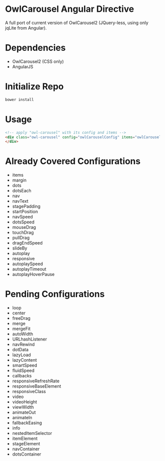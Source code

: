 OwlCarousel Angular Directive
=============================

A full port of current version of OwlCarousel2 (JQuery-less, using only jqLite from Angular).

# Dependencies
* OwlCarousel2 (CSS only)
* AngularJS

# Initialize Repo
```bash
bower install
```

# Usage
```html
<!-- apply "owl-carousel" with its config and items -->
<div class="owl-carousel" config="owlCarouselConfig" items="owlCarouselItems">
</div>
```

# Already Covered Configurations
* items 
* margin
* dots
* dotsEach
* nav
* navText
* stagePadding
* startPosition
* navSpeed
* dotsSpeed
* mouseDrag
* touchDrag
* pullDrag
* dragEndSpeed
* slideBy
* autoplay
* responsive
* autoplaySpeed
* autoplayTimeout
* autoplayHoverPause

# Pending Configurations
* loop
* center
* freeDrag
* merge
* mergeFit
* autoWidth
* URLhashListener
* navRewind
* dotData
* lazyLoad
* lazyContent
* smartSpeed
* fluidSpeed
* callbacks
* responsiveRefreshRate
* responsiveBaseElement
* responsiveClass
* video
* videoHeight
* viewWidth
* animateOut
* animateIn
* fallbackEasing
* info
* nestedItemSelector
* itemElement
* stageElement
* navContainer
* dotsContainer